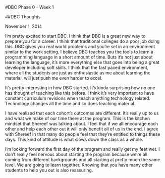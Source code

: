 
#DBC Phase 0 - Week 1

##DBC Thoughts

November 1, 2014

I’m pretty excited to start DBC. I think that DBC is a great new way to prepare you for a career. I think that traditional colleges do a poor job doing this. DBC gives you real world problems and you’re set in an environment similar to the work setting.  I believe DBC teaches you the tools to learn a programming language in a short amount of time. Buts it’s not just about learning the language, it’s more everything else that goes into being a great developer including soft skills. I think that the fast paced environment, where all the students are just as enthusiastic as me about learning the material, will just push me even harder to excel. 

It’s pretty interesting in how DBC started. It’s kinda surprising how no one has thought of teaching like this before. I think it’s very important to have constant curriculum revisions when teach anything technology related. Technology changes all the time and so does teaching material. 

I have realized that each cohort’s outcomes are different. It’s really up to us and what we make of our time there at the program. This is the kitchen mindset that Shereef was talking about. I feel that if we all encourage each other and help each other out it will only benefit all of us in the end. I agree with Shereef in that many do people feel that they’re entitled to things these days. This kind of attitude is what slows down the class as a whole. 

I’m looking forward the first day of the program and really get my feet wet. I don’t really feel nervous about starting the program because we’re all coming from different backgrounds and all starting at pretty much the same level. We are going to learn together. Knowing that you have many other students to help you out is also reassuring. 
